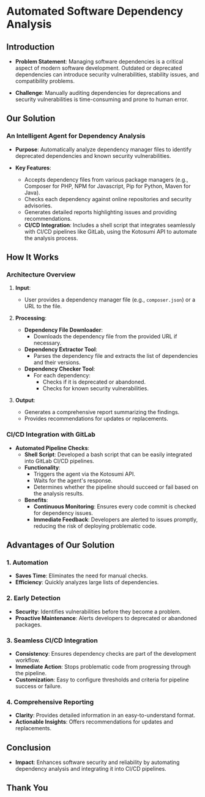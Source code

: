 # Automated Software Dependency Analysis

## Introduction

- **Problem Statement**: Managing software dependencies is a critical aspect of modern software development. Outdated or deprecated dependencies can introduce security vulnerabilities, stability issues, and compatibility problems.

- **Challenge**: Manually auditing dependencies for deprecations and security vulnerabilities is time-consuming and prone to human error.

## Our Solution

### An Intelligent Agent for Dependency Analysis

- **Purpose**: Automatically analyze dependency manager files to identify deprecated dependencies and known security vulnerabilities.

- **Key Features**:
    - Accepts dependency files from various package managers (e.g., Composer for PHP, NPM for Javascript, Pip for Python, Maven for Java).
    - Checks each dependency against online repositories and security advisories.
    - Generates detailed reports highlighting issues and providing recommendations.
    - **CI/CD Integration**: Includes a shell script that integrates seamlessly with CI/CD pipelines like GitLab, using the Kotosumi API to automate the analysis process.

## How It Works

### Architecture Overview

1. **Input**:
    - User provides a dependency manager file (e.g., `composer.json`) or a URL to the file.

2. **Processing**:
    - **Dependency File Downloader**:
        - Downloads the dependency file from the provided URL if necessary.
    - **Dependency Extractor Tool**:
        - Parses the dependency file and extracts the list of dependencies and their versions.
    - **Dependency Checker Tool**:
        - For each dependency:
            - Checks if it is deprecated or abandoned.
            - Checks for known security vulnerabilities.

3. **Output**:
    - Generates a comprehensive report summarizing the findings.
    - Provides recommendations for updates or replacements.

### CI/CD Integration with GitLab

- **Automated Pipeline Checks**:
    - **Shell Script**: Developed a bash script that can be easily integrated into GitLab CI/CD pipelines.
    - **Functionality**:
        - Triggers the agent via the Kotosumi API.
        - Waits for the agent's response.
        - Determines whether the pipeline should succeed or fail based on the analysis results.
    - **Benefits**:
        - **Continuous Monitoring**: Ensures every code commit is checked for dependency issues.
        - **Immediate Feedback**: Developers are alerted to issues promptly, reducing the risk of deploying problematic code.

## Advantages of Our Solution

### 1. Automation

- **Saves Time**: Eliminates the need for manual checks.
- **Efficiency**: Quickly analyzes large lists of dependencies.

### 2. Early Detection

- **Security**: Identifies vulnerabilities before they become a problem.
- **Proactive Maintenance**: Alerts developers to deprecated or abandoned packages.

### 3. Seamless CI/CD Integration

- **Consistency**: Ensures dependency checks are part of the development workflow.
- **Immediate Action**: Stops problematic code from progressing through the pipeline.
- **Customization**: Easy to configure thresholds and criteria for pipeline success or failure.

### 4. Comprehensive Reporting

- **Clarity**: Provides detailed information in an easy-to-understand format.
- **Actionable Insights**: Offers recommendations for updates and replacements.

## Conclusion

- **Impact**: Enhances software security and reliability by automating dependency analysis and integrating it into CI/CD pipelines.

## Thank You